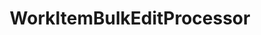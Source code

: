 ---
optionsClassName: WorkItemBulkEditProcessorOptions
optionsClassFullName: MigrationTools._EngineV1.Configuration.Processing.WorkItemBulkEditProcessorOptions
configurationSamples:
- name: defaults
  description: 
  code: >-
    {
      "MigrationTools": {
        "ProcessorDefaults": {
          "WorkItemBulkEditProcessor": []
        }
      }
    }
  sampleFor: MigrationTools._EngineV1.Configuration.Processing.WorkItemBulkEditProcessorOptions
- name: sample
  description: 
  code: >-
    {
      "MigrationTools": {
        "ProcessorSamples": {
          "WorkItemBulkEditProcessor": []
        }
      }
    }
  sampleFor: MigrationTools._EngineV1.Configuration.Processing.WorkItemBulkEditProcessorOptions
- name: classic
  description: 
  code: >-
    {
      "$type": "WorkItemBulkEditProcessorOptions",
      "Enabled": false,
      "WhatIf": false,
      "WIQLQuery": "SELECT [System.Id] FROM WorkItems WHERE [System.TeamProject] = @TeamProject AND [@ReflectedWorkItemIdFieldName] = ''  AND [System.WorkItemType] NOT IN ('Test Suite', 'Test Plan','Shared Steps','Shared Parameter','Feedback Request') ORDER BY [System.ChangedDate] desc",
      "WorkItemIDs": null,
      "FilterWorkItemsThatAlreadyExistInTarget": false,
      "PauseAfterEachWorkItem": false,
      "WorkItemCreateRetryLimit": 0,
      "Enrichers": null,
      "ProcessorEnrichers": null,
      "SourceName": null,
      "TargetName": null,
      "RefName": null
    }
  sampleFor: MigrationTools._EngineV1.Configuration.Processing.WorkItemBulkEditProcessorOptions
description: This processor allows you to make changes in place where we load from teh Target and update the Target. This is used for bulk updates with the most common reason being a process template change.
className: WorkItemBulkEditProcessor
typeName: Processors
architecture: 
options:
- parameterName: Enabled
  type: Boolean
  description: If set to `true` then the processor will run. Set to `false` and the processor will not run.
  defaultValue: missng XML code comments
- parameterName: Enrichers
  type: List
  description: A list of enrichers that can augment the proccessing of the data
  defaultValue: missng XML code comments
- parameterName: FilterWorkItemsThatAlreadyExistInTarget
  type: Boolean
  description: This loads all of the work items already saved to the Target and removes them from the Source work item list prior to commencing the run. While this may take some time in large data sets it reduces the time of the overall migration significantly if you need to restart.
  defaultValue: true
- parameterName: PauseAfterEachWorkItem
  type: Boolean
  description: Pause after each work item is migrated
  defaultValue: false
- parameterName: ProcessorEnrichers
  type: List
  description: List of Enrichers that can be used to add more features to this processor. Only works with Native Processors and not legacy Processors.
  defaultValue: missng XML code comments
- parameterName: RefName
  type: String
  description: '`Refname` will be used in the future to allow for using named Options without the need to copy all of the options.'
  defaultValue: missng XML code comments
- parameterName: SourceName
  type: String
  description: missng XML code comments
  defaultValue: missng XML code comments
- parameterName: TargetName
  type: String
  description: missng XML code comments
  defaultValue: missng XML code comments
- parameterName: WhatIf
  type: Boolean
  description: missng XML code comments
  defaultValue: missng XML code comments
- parameterName: WIQLQuery
  type: String
  description: A work item query based on WIQL to select only important work items. To migrate all leave this empty. See [WIQL Query Bits](#wiql-query-bits)
  defaultValue: AND  [Microsoft.VSTS.Common.ClosedDate] = '' AND [System.WorkItemType] NOT IN ('Test Suite', 'Test Plan','Shared Steps','Shared Parameter','Feedback Request')
- parameterName: WorkItemCreateRetryLimit
  type: Int32
  description: '**beta** If set to a number greater than 0 work items that fail to save will retry after a number of seconds equal to the retry count. This allows for periodic network glitches not to end the process.'
  defaultValue: 5
- parameterName: WorkItemIDs
  type: IList
  description: A list of work items to import
  defaultValue: '[]'
status: missng XML code comments
processingTarget: WorkItem
classFile: /src/MigrationTools.Clients.AzureDevops.ObjectModel/Processors/WorkItemBulkEditProcessor.cs
optionsClassFile: /src/MigrationTools.Clients.AzureDevops.ObjectModel/Processors/WorkItemBulkEditProcessorOptions.cs

redirectFrom:
- /Reference/Processors/WorkItemBulkEditProcessorOptions/
layout: reference
toc: true
permalink: /Reference/Processors/WorkItemBulkEditProcessor/
title: WorkItemBulkEditProcessor
categories:
- Processors
- 
topics:
- topic: notes
  path: /docs/Reference/Processors/WorkItemBulkEditProcessor-notes.md
  exists: false
  markdown: ''
- topic: introduction
  path: /docs/Reference/Processors/WorkItemBulkEditProcessor-introduction.md
  exists: false
  markdown: ''

---